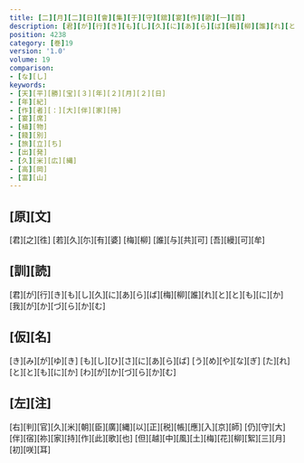 ```yaml
---
title: [二][月][二][日][會][集][于][守][舘][宴][作][歌][一][首]
description: [君][が][行][き][も][し][久][に][あ][ら][ば][梅][柳][誰][れ][と][と][も][に][か][我][が][か][づ][ら][か][む]
position: 4238
category: [巻]19
version: '1.0'
volume: 19
comparison:
- [な][し]
keywords:
- [天][平][勝][宝][３][年][２][月][２][日]
- [年][紀]
- [作][者][：][大][伴][家][持]
- [宴][席]
- [植][物]
- [餞][別]
- [旅][立][ち]
- [出][発]
- [久][米][広][縄]
- [高][岡]
- [富][山]
---
```


## [原][文]

[君][之][徃] [若][久][尓][有][婆] [梅][柳] [誰][与][共][可] [吾][縵][可][牟]

## [訓][読]

[君][が][行][き][も][し][久][に][あ][ら][ば][梅][柳][誰][れ][と][と][も][に][か][我][が][か][づ][ら][か][む]

## [仮][名]

[き][み][が][ゆ][き] [も][し][ひ][さ][に][あ][ら][ば] [う][め][や][な][ぎ] [た][れ][と][と][も][に][か] [わ][が][か][づ][ら][か][む]

## [左][注]

[右][判][官][久][米][朝][臣][廣][縄][以][正][税][帳][應][入][京][師] [仍][守][大][伴][宿][祢][家][持][作][此][歌][也] [但][越][中][風][土][梅][花][柳][絮][三][月][初][咲][耳]
